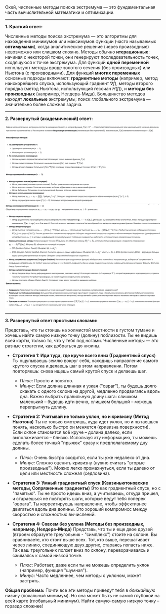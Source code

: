 Окей, численные методы поиска экстремума — это фундаментальная часть вычислительной математики и оптимизации.

---

**1. Краткий ответ:**

Численные методы поиска экстремума — это алгоритмы для нахождения минимумов или максимумов функции (часто называемых **оптимумами**), когда аналитическое решение (через производные) невозможно или слишком сложно. Методы обычно **итерационные**: начиная с некоторой точки, они генерируют последовательность точек, сходящуюся к точке экстремума. Для функций **одной переменной** используют методы вроде золотого сечения (без производных) или Ньютона (с производными). Для функций **многих переменных** основные подходы включают: **градиентные методы** (например, метод наискорейшего спуска, использующий градиент $\nabla f$), методы второго порядка (метод Ньютона, использующий гессиан $H(f)$), и **методы без производных** (например, Нелдера-Мида). Большинство методов находят **локальные** экстремумы; поиск глобального экстремума — значительно более сложная задача.

---

**2. Развернутый (академический) ответ:**

![alt text](image-21.png)
![alt text](image-22.png)
![alt text](image-23.png)

---

**3. Развернутый ответ простыми словами:**

Представь, что ты стоишь на холмистой местности в густом тумане и хочешь найти самую низкую точку (долину) поблизости. Ты не видишь всей карты, только то, что у тебя под ногами. Численные методы — это разные стратегии, как добраться до низины.

*   **Стратегия 1: Иди туда, где круче всего вниз (Градиентный спуск)**
    Ты ощупываешь землю вокруг себя, находишь направление самого крутого спуска и делаешь шаг в этом направлении. Потом повторяешь: снова ищешь самый крутой спуск и делаешь шаг.
    *   *Плюс:* Просто и понятно.
    *   *Минус:* Если долина длинная и узкая ("овраг"), ты будешь долго скакать с одного склона на другой, медленно продвигаясь вдоль дна. Важно выбрать правильную длину шага: слишком маленький – будешь идти вечно, слишком большой – можешь перепрыгнуть долину.

*   **Стратегия 2: Учитывай не только уклон, но и кривизну (Метод Ньютона)**
    Ты не только смотришь, куда идет уклон, но и пытаешься понять, насколько быстро он меняется (кривизна поверхности). Если склон становится всё круче – долина далеко, если выполаживается – близко. Используя эту информацию, ты можешь сделать более точный "прыжок" сразу к предполагаемому дну долины.
    *   *Плюс:* Очень быстро сходится, если ты уже недалеко от дна.
    *   *Минус:* Сложно оценить кривизну (нужно считать "вторые производные"). Можно легко промахнуться, если ты далеко от цели или местность сложная (седловина).

*   **Стратегия 3: Умный градиентный спуск (Квазиньютоновские методы, Сопряженные градиенты)**
    Это как градиентный спуск, но с "памятью". Ты не просто идешь вниз, а учитываешь, откуда пришел, и стараешься не повторять шаги, которые ведут тебя поперек "оврага". Ты корректируешь направление, чтобы эффективнее двигаться вдоль дна долины. Это хороший компромисс между скоростью и сложностью вычислений.

*   **Стратегия 4: Совсем без уклона (Методы без производных, например, Нелдера-Мида)**
    Представь, что ты и еще двое друзей (втроем образуете треугольник - "симплекс") стоите на склоне. Вы сравниваете, кто стоит выше всех. Тот, кто выше, перешагивает через линию, соединяющую двух других, стараясь попасть ниже. Так ваш треугольник ползет вниз по склону, переворачиваясь и сжимаясь к самой низкой точке.
    *   *Плюс:* Работает, даже если ты не можешь определить уклон (например, функция "шумная").
    *   *Минус:* Часто медленнее, чем методы с уклоном, может застрять.

**Общая проблема:** Почти все эти методы приведут тебя в *ближайшую* низину (локальный минимум). Но она может быть не самой глубокой на всей карте (глобальный минимум). Найти самую-самую низкую точку – гораздо сложнее!